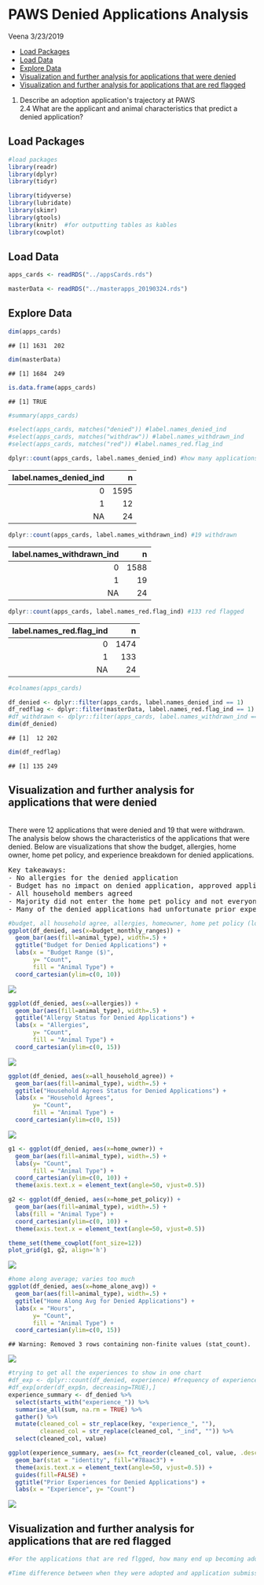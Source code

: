 PAWS Denied Applications Analysis
================
Veena
3/23/2019

-   [Load Packages](#load-packages)
-   [Load Data](#load-data)
-   [Explore Data](#explore-data)
-   [Visualization and further analysis for applications that were denied](#visualization-and-further-analysis-for-applications-that-were-denied)
-   [Visualization and further analysis for applications that are red flagged](#visualization-and-further-analysis-for-applications-that-are-red-flagged)

1.  Describe an adoption application's trajectory at PAWS <br> 2.4 What are the applicant and animal characteristics that predict a denied application?

Load Packages
-------------

``` r
#load packages
library(readr)
library(dplyr)
library(tidyr)

library(tidyverse)
library(lubridate)
library(skimr) 
library(gtools)
library(knitr)  #for outputting tables as kables
library(cowplot)
```

Load Data
---------

``` r
apps_cards <- readRDS("../appsCards.rds")

masterData <- readRDS("../masterapps_20190324.rds")
```

Explore Data
------------

``` r
dim(apps_cards)
```

    ## [1] 1631  202

``` r
dim(masterData)
```

    ## [1] 1684  249

``` r
is.data.frame(apps_cards)
```

    ## [1] TRUE

``` r
#summary(apps_cards)

#select(apps_cards, matches("denied")) #label.names_denied_ind
#select(apps_cards, matches("withdraw")) #label.names_withdrawn_ind
#select(apps_cards, matches("red")) #label.names_red.flag_ind

dplyr::count(apps_cards, label.names_denied_ind) #how many applications were denied; 12 denied
```

|  label.names\_denied\_ind|     n|
|-------------------------:|-----:|
|                         0|  1595|
|                         1|    12|
|                        NA|    24|

``` r
dplyr::count(apps_cards, label.names_withdrawn_ind) #19 withdrawn
```

|  label.names\_withdrawn\_ind|     n|
|----------------------------:|-----:|
|                            0|  1588|
|                            1|    19|
|                           NA|    24|

``` r
dplyr::count(apps_cards, label.names_red.flag_ind) #133 red flagged
```

|  label.names\_red.flag\_ind|     n|
|---------------------------:|-----:|
|                           0|  1474|
|                           1|   133|
|                          NA|    24|

``` r
#colnames(apps_cards)

df_denied <- dplyr::filter(apps_cards, label.names_denied_ind == 1)
df_redflag <- dplyr::filter(masterData, label.names_red.flag_ind == 1)
#df_withdrawn <- dplyr::filter(apps_cards, label.names_withdrawn_ind == 1)
dim(df_denied)
```

    ## [1]  12 202

``` r
dim(df_redflag)
```

    ## [1] 135 249

Visualization and further analysis for applications that were denied
--------------------------------------------------------------------

<br> There were 12 applications that were denied and 19 that were withdrawn. The analysis below shows the characteristics of the applications that were denied. Below are visualizations that show the budget, allergies, home owner, home pet policy, and experience breakdown for denied applications. <br>
<pre>Key takeaways:
- No allergies for the denied application
- Budget has no impact on denied application, approved applications were similar
- All household members agreed
- Majority did not enter the home pet policy and not everyone is the home owner
- Many of the denied applications had unfortunate prior experiences
</pre>
``` r
#budget, all household agree, allergies, homeowner, home pet policy (lot of NA), experience
ggplot(df_denied, aes(x=budget_monthly_ranges)) + 
  geom_bar(aes(fill=animal_type), width=.5) +
  ggtitle("Budget for Denied Applications") +
  labs(x = "Budget Range ($)",                                                            
       y= "Count",
       fill = "Animal Type") +
  coord_cartesian(ylim=c(0, 10))
```

![](q4_denied_applications_files/figure-markdown_github/denied%20and%20withdrawn-1.png)

``` r
ggplot(df_denied, aes(x=allergies)) + 
  geom_bar(aes(fill=animal_type), width=.5) +
  ggtitle("Allergy Status for Denied Applications") +
  labs(x = "Allergies",                                                            
       y= "Count",
       fill = "Animal Type") +
  coord_cartesian(ylim=c(0, 15))
```

![](q4_denied_applications_files/figure-markdown_github/denied%20and%20withdrawn-2.png)

``` r
ggplot(df_denied, aes(x=all_household_agree)) + 
  geom_bar(aes(fill=animal_type), width=.5) +
  ggtitle("Household Agrees Status for Denied Applications") +
  labs(x = "Household Agrees",                                                            
       y= "Count",
       fill = "Animal Type") +
  coord_cartesian(ylim=c(0, 15))
```

![](q4_denied_applications_files/figure-markdown_github/denied%20and%20withdrawn-3.png)

``` r
g1 <- ggplot(df_denied, aes(x=home_owner)) + 
  geom_bar(aes(fill=animal_type), width=.5) +
  labs(y= "Count",
       fill = "Animal Type") +
  coord_cartesian(ylim=c(0, 10)) +
  theme(axis.text.x = element_text(angle=50, vjust=0.5))

g2 <- ggplot(df_denied, aes(x=home_pet_policy)) + 
  geom_bar(aes(fill=animal_type), width=.5) +
  labs(fill = "Animal Type") +
  coord_cartesian(ylim=c(0, 10)) +
  theme(axis.text.x = element_text(angle=50, vjust=0.5))

theme_set(theme_cowplot(font_size=12))
plot_grid(g1, g2, align='h')
```

![](q4_denied_applications_files/figure-markdown_github/denied%20and%20withdrawn-4.png)

``` r
#home along average; varies too much
ggplot(df_denied, aes(x=home_alone_avg)) + 
  geom_bar(aes(fill=animal_type), width=.5) +
  ggtitle("Home Along Avg for Denied Applications") +
  labs(x = "Hours",                                                            
       y= "Count",
       fill = "Animal Type") +
  coord_cartesian(ylim=c(0, 15))
```

    ## Warning: Removed 3 rows containing non-finite values (stat_count).

![](q4_denied_applications_files/figure-markdown_github/denied%20and%20withdrawn-5.png)

``` r
#trying to get all the experiences to show in one chart
#df_exp <- dplyr::count(df_denied, experience) #frequency of experiences for all denied applications
#df_exp[order(df_exp$n, decreasing=TRUE),]
experience_summary <- df_denied %>%
  select(starts_with("experience_")) %>% 
  summarise_all(sum, na.rm = TRUE) %>%
  gather() %>%
  mutate(cleaned_col = str_replace(key, "experience_", ""),
         cleaned_col = str_replace(cleaned_col, "_ind", "")) %>%
  select(cleaned_col, value)

ggplot(experience_summary, aes(x= fct_reorder(cleaned_col, value, .desc=TRUE), y=value)) + 
  geom_bar(stat = "identity", fill="#78aac3") +
  theme(axis.text.x = element_text(angle=50, vjust=0.5)) +
  guides(fill=FALSE) +
  ggtitle("Prior Experiences for Denied Applications") +
  labs(x = "Experience", y= "Count")
```

![](q4_denied_applications_files/figure-markdown_github/denied%20and%20withdrawn-6.png)

Visualization and further analysis for applications that are red flagged
------------------------------------------------------------------------

``` r
#For the applications that are red flgged, how many end up becoming adopted

#Time difference between when they were adopted and application submission date
```
